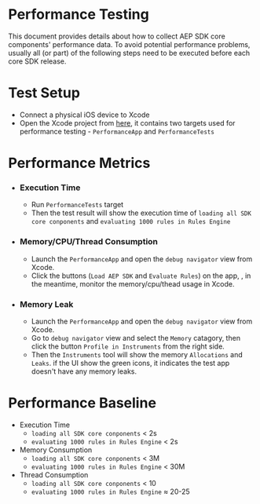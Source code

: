 # Performance Testing

This document provides details about how to collect AEP SDK core components' performance data. To avoid potential performance problems, usually all (or part) of the following steps need to be executed before each core SDK release.

# Test Setup

- Connect a physical iOS device to Xcode
- Open the Xcode project from [here](https://github.com/adobe/aepsdk-core-ios/tree/main/TestApps), it contains two targets used for performance testing - `PerformanceApp` and `PerformanceTests`

# Performance Metrics

- ### Execution Time

  - Run `PerformanceTests` target 
  - Then the test result will show the execution time of `loading all SDK core conponents` and `evaluating 1000 rules in Rules Engine`

- ### Memory/CPU/Thread Consumption

  - Launch the `PerformanceApp` and open the `debug navigator` view from Xcode.
  - Click the buttons (`Load AEP SDK` and `Evaluate Rules`) on the app, , in the meantime, monitor the memory/cpu/thead usage in Xcode.

- ### Memory Leak

  - Launch the `PerformanceApp` and open the `debug navigator` view from Xcode.
  - Go to `debug navigator` view and select the `Memory` catagory, then click the button `Profile in Instruments` from the right side.
  - Then the `Instruments` tool will show the memory `Allocations` and `Leaks`. if the UI show the green icons, it indicates the test app doesn't have any memory leaks. 

# Performance Baseline 

  - Execution Time
    - `loading all SDK core conponents`       < 2s
    - `evaluating 1000 rules in Rules Engine` < 2s
  - Memory Consumption
    - `loading all SDK core conponents`       < 3M
    - `evaluating 1000 rules in Rules Engine` < 30M
  - Thread Consumption
    - `loading all SDK core conponents`       < 10
    - `evaluating 1000 rules in Rules Engine` ≈ 20-25
    
    
    
    
    

